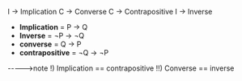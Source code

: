 I -> Implication
C -> Converse
C -> Contrapositive
I -> Inverse

- **Implication**  = P -> Q
- **Inverse** = ¬P -> ¬Q
- **converse** = Q -> P
- **contrapositive** = ¬Q -> ¬P

----->note
	!) Implication == contrapositive
	!!) Converse == inverse 